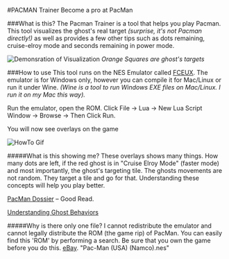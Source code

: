 #PACMAN Trainer
Become a pro at PacMan

###What is this?
The Pacman Trainer is a tool that helps you play Pacman. This tool visualizes the ghost's real target *(surprise, it's not Pacman directly!)* as well as provides a few other tips such as dots remaining, cruise-elroy mode and seconds remaining in power mode.

![Demonsration of Visualization](https://puu.sh/sJM2s/fee0d20cf7.gif)
*Orange Squares are ghost's targets*

###How to use
This tool runs on the NES Emulator called [FCEUX](http://www.fceux.com/web/home.html). The emulator is for Windows only, however you can compile it for Mac/Linux or run it under Wine. *(Wine is a tool to run Windows EXE files on Mac/Linux. I run it on my Mac this way).*

Run the emulator, open the ROM. Click File -> Lua -> New Lua Script Window -> Browse -> Then Click Run.

You will now see overlays on the game

![HowTo Gif](https://puu.sh/sJLD0/b579fc52e7.gif)

#####What is this showing me?
These overlays shows many things. How many dots are left, if the red ghost is in "Cruise Elroy Mode" (faster mode) and most importantly, the ghost's targeting tile. The ghosts movements are not random. They target a tile and go for that. Understanding these concepts will help you play better.

[PacMan Dossier](http://www.gamasutra.com/view/feature/3938/the_pacman_dossier.php?print=1) – Good Read.

[Understanding Ghost Behaviors](http://gameinternals.com/post/2072558330/understanding-pac-man-ghost-behavior)

#####Why is there only one file?
I cannot redistribute the emulator and cannot legally distribute the ROM (the game rip) of PacMan. You can easily find this 'ROM' by performing a search. Be sure that you own the game before you do this. [eBay](http://www.ebay.com/sch/i.html?_nkw=pacman+nes). "Pac-Man (USA) (Namco).nes"